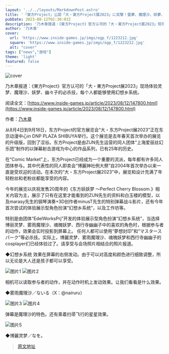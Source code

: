 ```yaml
---
layout: '../../layouts/MarkdownPost.astro'
title: '『東方Project』公認「大・東方Project展2023」に突撃！霊夢、魔理沙、妖夢、幽々子の必殺技を誰もが撃てる幻想郷システムを体感'
pubDate: 2023-08-12T02:30:03Z
description: '乃木章报道：《東方Project》官方认可的「大・東方Project展2023」现场体验灵梦、魔理沙、妖梦、幽々子的必杀技，每个人都能够使用幻想乡系统。'
author: '乃木章'
cover:
  url: 'https://www.inside-games.jp/imgs/ogp_f/1223212.jpg'
  square: 'https://www.inside-games.jp/imgs/ogp_f/1223212.jpg'
  alt: "cover"
tags: ["news","游戏"]
theme: 'light'
featured: false
---
```


![cover](https://www.inside-games.jp/imgs/ogp_f/1223212.jpg)

乃木章报道：《東方Project》官方认可的「大・東方Project展2023」现场体验灵梦、魔理沙、妖梦、幽々子的必杀技，每个人都能够使用幻想乡系统。

阅读全文：[https://www.inside-games.jp/article/2023/08/12/147800.html](https://www.inside-games.jp/article/2023/08/12/147800.html)

作者：[乃木章](/author/10206/recent/%E4%B9%83%E6%9C%A8%E7%AB%A0)

从8月4日到9月18日，东方Project的官方展览会“大・东方Project展2023”正在东京动漫中心in DNP PLAZA SHIBUYA举行。这个展览是去年春天首次举办的展览的升级版，回到了涩谷。东方Project是由ZUN先生运营的同人团体“上海爱丽丝幻乐团”制作的以弹幕射击游戏为中心的作品系列，已有25年的历史。

在“Comic Market”上，东方Project已经成为一个重要的流派，每年都有许多同人团体参与。其中代表性的同人即卖会“博麗神社例大祭”自2004年首次举办以来一直是受欢迎的活动。在本次的“大・东方Project展2023”中，展览和设计充满了年轻粉丝和老粉丝都能享受的内容。

今年的展览以庆祝发售20周年的《东方妖妖梦 ～Perfect Cherry Blossom.》相关内容为主，展示了只有在这里才能看到的ZUN先生的资料和白玉楼的模型，以及marasy先生的钢琴演奏+3D创作者minusT先生的特别弹幕战斗影片，还有今年首次尝试的体验展示型角色扮演“幻想乡系统”，以及工作坊等。

特别是由团体“EdelWorksPrj”开发的体验展示型角色扮演“幻想乡系统”，当选择博丽灵梦、雾雨魔理沙、魂魄妖梦、西行寺幽幽子中的喜欢的角色时，根据参与者的动作，效果会实时投影到屏幕上。
任何人都可以使用“夢想封印”和“マスタースパーク”等必杀技。实际上，博麗灵梦、雾雨魔理沙、魂魄妖梦和西行寺幽幽子的cosplayer们已经体验过了。请享受与会场照片相结合的照片报道。

◆幻想乡系统
效果在屏幕的右侧发动。由于可以对高度和颜色进行细致调整，所以无论是大人还是孩子都可以享受。

![图片1](https://www.inside-games.jp/imgs/zoom/1223016.jpg)
![图片2](https://www.inside-games.jp/imgs/zoom/1223017.jpg)

相机可以读取参与者的动作，并在动作时机上发动效果。让我们看看是什么效果。

◆雾雨魔理沙／ないる（X：@nairuru）

![图片3](https://www.inside-games.jp/imgs/zoom/1222991.jpg)
![图片4](https://www.inside-games.jp/imgs/zoom/1222992.jpg)

弹幕是魔理沙的特色。还有乘着扫帚飞行的星星效果。

![图片5](https://www.inside-games.jp/imgs/zoom/1222994.jpg)

◆博麗灵梦／なを。

>[原文地址](https://www.inside-games.jp/article/2023/08/12/147800.html)  